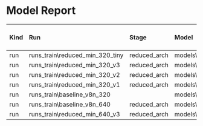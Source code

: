 # Model Report

| Kind   | Run                           | Stage        | Model                          |   ImgSize |   Epochs |   Batch |   Size (MB) |   mAP@0.5 |   mAP@0.5:0.95 |   Train Time (min) |   Params (M) |   FLOPs (G) |   Latency (ms) |
|:-------|:------------------------------|:-------------|:-------------------------------|----------:|---------:|--------:|------------:|----------:|---------------:|-------------------:|-------------:|------------:|---------------:|
| run    | runs_train\reduced_min_320_tiny | reduced_arch | models\reduced_min_320_tiny.yaml |       320 |      200 |      32 |       0.735 |    0.8397 |         0.5183 |              190.3 |       0.3029 |      0.2154 |          5.58  |
| run    | runs_train\reduced_min_320_v3 | reduced_arch | models\reduced_min_320_v3.yaml |       320 |      150 |      32 |       2.126 |    0.8651 |         0.5477 |              214.6 |       1.0207 |      0.4562 |          6.332 |
| run    | runs_train\reduced_min_320_v2 | reduced_arch | models\reduced_min_320_v2.yaml |       320 |      100 |      32 |       3.109 |    0.861  |         0.5402 |              909.2 |       1.5387 |      0.5748 |          7.28  |
| run    | runs_train\reduced_min_320_v1 | reduced_arch | models\reduced_min_320_v1.yaml |       320 |       10 |      16 |       3.603 |    0.7638 |         0.4493 |              979.5 |       1.7992 |      0.6469 |          7.181 |
| run    | runs_train\baseline_v8n_320   |              | models\baseline_v8n_320.yaml   |       320 |       60 |      16 |       5.923 |    0.8879 |         0.5803 |             1111.8 |       3.011  |      1.0243 |          6.659 |
| run    | runs_train\baseline_v8n_640     | reduced_arch | models\baseline_v8n_640.yaml     |       640 |      150 |      16 |       5.971 |    0.9154 |         0.6157 |              400.6 | 3.0110       | 1.0243      | 11.1440        |
| run    | runs_train\reduced_min_640_v3 | reduced_arch | models\reduced_min_640_v3.yaml |       640 |      150 |      16 |       2.164 |    0.9003 |         0.5943 |              353.5 |       1.0207 |      0.4562 |         11.355 |